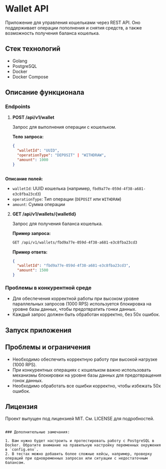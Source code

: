 # Wallet API

Приложение для управления кошельками через REST API. Оно поддерживает операции пополнения и снятия средств, а также возможность получения баланса кошелька.

## Стек технологий
- Golang
- PostgreSQL
- Docker
- Docker Compose

## Описание функционала

### Endpoints

1. **POST /api/v1/wallet**

   Запрос для выполнения операции с кошельком.

   **Тело запроса:**
   ```json
   {
     "walletId": "UUID",
     "operationType": "DEPOSIT" | "WITHDRAW",
     "amount": 1000
   }
  

**Описание полей:**
- `walletId`: UUID кошелька (например, `fbd9a77e-059d-4f38-a681-e3c8fba23cd3`)
- `operationType`: Тип операции (`DEPOSIT` или `WITHDRAW`)
- `amount`: Сумма операции

2. **GET /api/v1/wallets/{walletId}**

   Запрос для получения баланса кошелька.

   **Пример запроса:**
   ```bash
   GET /api/v1/wallets/fbd9a77e-059d-4f38-a681-e3c8fba23cd3
   ```

   **Пример ответа:**
   ```json
   {
     "walletId": "fbd9a77e-059d-4f38-a681-e3c8fba23cd3",
     "amount": 1500
   }
   ```

### Проблемы в конкурентной среде

- Для обеспечения корректной работы при высоком уровне параллельных запросов (1000 RPS) используется блокировка на уровне базы данных, чтобы предотвратить гонки данных.
- Каждый запрос должен быть обработан корректно, без 50x ошибок.

## Запуск приложения


## Проблемы и ограничения

- Необходимо обеспечить корректную работу при высокой нагрузке (1000 RPS).
- При конкурентных операциях с кошельком важно использовать механизмы блокировки на уровне базы данных для предотвращения гонок данных.
- Необходимо обработать все ошибки корректно, чтобы избежать 50x ошибок.

## Лицензия

Проект выпущен под лицензией MIT. См. LICENSE для подробностей.
```

### Дополнительные замечания:

1. Вам нужно будет настроить и протестировать работу с PostgreSQL в Docker. Обратите внимание на правильную настройку переменных окружения в `config.env`.
2. В тестах можно добавить более сложные кейсы, например, проверку операций при одновременных запросах или ситуации с недостаточным балансом.
